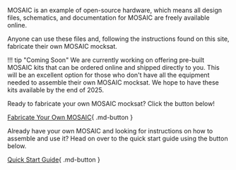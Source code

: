MOSAIC is an example of open-source hardware, which means all design files, schematics, and documentation for MOSAIC are freely available online. 

Anyone can use these files and, following the instructions found on this site, fabricate their own MOSAIC mocksat. 

!!! tip "Coming Soon"
    We are currently working on offering pre-built MOSAIC kits that can be ordered online and shipped directly to you. This will be an excellent option for those who don't have all the equipment needed to assemble their own MOSAIC mocksat. We hope to have these kits available by the end of 2025. 

Ready to fabricate your own MOSAIC mocksat? Click the button below!

[Fabricate Your Own MOSAIC](https://www.mosaicsat.org/getting_mosaic/self_assemble/overview/){ .md-button }

Already have your own MOSAIC and looking for instructions on how to assemble and use it? Head on over to the quick start guide using the button below.

[Quick Start Guide](https://www.mosaicsat.org/quick_start/){ .md-button }